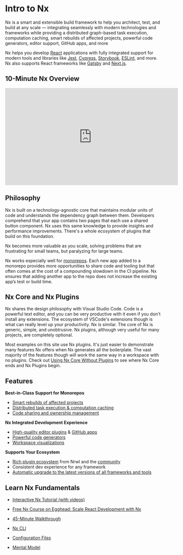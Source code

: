 # Intro to Nx

Nx is a smart and extensible build framework to help you architect, test, and build at any scale — integrating
seamlessly with modern technologies and frameworks while providing a distributed graph-based task execution, computation
caching, smart rebuilds of affected projects, powerful code generators, editor support, GitHub apps, and more

Nx helps you develop [React](/{{framework}}/react/overview) applications with fully integrated support for modern tools
and libraries like [Jest](/{{framework}}/jest/overview), [Cypress](/{{framework}}/cypress/overview),
[Storybook](/{{framework}}/storybook/overview), [ESLint](/{{framework}}/linter/eslint), and more. Nx also supports React
frameworks like [Gatsby](/{{version}}/react/gatsby/overview) and [Next.js](/{{version}}/react/guides/nextjs).

## 10-Minute Nx Overview

<iframe width="560" height="315" src="https://www.youtube.com/embed/sNz-4PUM0k8" frameborder="0" allow="accelerometer; autoplay; clipboard-write; encrypted-media; gyroscope; picture-in-picture" allowfullscreen></iframe>

## Philosophy

Nx is built on a technology-agnostic core that maintains modular units of code and understands the dependency graph
between them. Developers comprehend that your app contains two pages that each use a shared button component. Nx uses
this same knowledge to provide insights and performance improvements. There's a whole ecosystem of plugins that build on
this foundation.

Nx becomes more valuable as you scale, solving problems that are frustrating for small teams, but paralyzing for large
teams.

Nx works especially well for [monorepos](/{{framework}}/core-concepts/why-monorepos). Each new app added to a monorepo
provides more opportunities to share code and tooling but that often comes at the cost of a compounding slowdown in the
CI pipeline. Nx ensures that adding another app to the repo does not increase the existing app’s test or build time.

## Nx Core and Nx Plugins

Nx shares the design philosophy with Visual Studio Code. Code is a powerful text editor, and you can be very productive
with it even if you don't install any extensions. The ecosystem of VSCode's extensions though is what can really level
up your productivity. Nx is similar. The core of Nx is generic, simple, and unobtrusive. Nx plugins, although very
useful for many projects, are completely optional.

Most examples on this site use Nx plugins. It's just easier to demonstrate many features Nx offers when Nx generates all
the boilerplate. The vast majority of the features though will work the same way in a workspace with no plugins.
Check out [Using Nx Core Without Plugins](/{{framework}}/getting-started/nx-core) to see where Nx Core ends and Nx Plugins
begin.

## Features

**Best-in-Class Support for Monorepos**

- [Smart rebuilds of affected projects](/{{framework}}/core-concepts/mental-model)
- [Distributed task execution & computation caching](/{{framework}}/core-concepts/mental-model)
- [Code sharing and ownership management](/{{framework}}/structure/monorepo-tags)

**Nx Integrated Development Experience**

- [High-quality editor plugins](/{{framework}}/getting-started/console)
  & [GitHub apps](https://github.com/apps/nx-cloud)
- [Powerful code generators](/{{framework}}/generators/using-schematics)
- [Workspace visualizations](/{{framework}}/structure/dependency-graph)

**Supports Your Ecosystem**

- [Rich plugin ecosystem](/{{framework}}/core-concepts/nx-devkit) from Nrwl and the [community](/community)
- Consistent dev experience for any framework
- [Automatic upgrade to the latest versions of all frameworks and tools](/{{framework}}/core-concepts/updating-nx)

## Learn Nx Fundamentals

- [Interactive Nx Tutorial (with videos)](/{{framework}}/tutorial/01-create-application)

- [Free Nx Course on Egghead: Scale React Development with Nx](https://egghead.io/playlists/scale-react-development-with-nx-4038)
- [45-Minute Walkthrough](https://www.youtube.com/watch?v=jCf92IyR-GE)
- [Nx CLI](/{{framework}}/getting-started/nx-cli)
- [Configuration Files](/{{framework}}/core-concepts/configuration)
- [Mental Model](/{{framework}}/core-concepts/mental-model)
